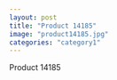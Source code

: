 ```yaml
---
layout: post
title: "Product 14185"
image: "product14185.jpg"
categories: "category1"
---
```

Product 14185
